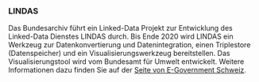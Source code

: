 ### LINDAS

Das Bundesarchiv führt ein Linked-Data Projekt zur Entwicklung des Linked-Data Dienstes LINDAS durch. Bis Ende 2020 wird LINDAS ein Werkzeug zur Datenkonvertierung und Datenintegration, einen Triplestore (Datenspeicher) und ein Visualisierungswerkzeug bereitstellen. Das Visualisierungstool wird vom Bundesamt für Umwelt entwickelt. Weitere Informationen dazu finden Sie auf der [Seite von E-Government Schweiz](https://www.egovernment.ch/de/umsetzung/e-government-schweiz-2008-2015/lindas/).
